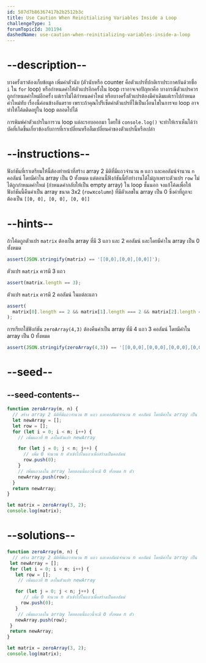 ```yaml
---
id: 587d7b86367417b2b2512b3c
title: Use Caution When Reinitializing Variables Inside a Loop
challengeType: 1
forumTopicId: 301194
dashedName: use-caution-when-reinitializing-variables-inside-a-loop
---
```


# --description--

บางครั้งเราต้องเก็บข้อมูล เพิ่มค่าตัวนับ (ตัวนับหรือ counter คือตัวแปรที่ปกติเราประกาศกันด้วยชื่อ `i` ใน `for` loop) หรือกำหนดค่าให้ตัวแปรอีกครั้งใน loop 
เราอาจเจอปัญหาคือ บางกรณีตัวแปรควรถูกกำหนดค่าใหม่อีกครั้ง แต่เราไม่ได้กำหนดค่าใหม่ หรือบางครั้งตัวแปรต้องมีค่าเดิมแต่เราไปกำหนดค่าใหม่ทับ
เรื่องนี้ค่อนข้างอันตราย เพราะถ้าคุณไปรีเซ็ตค่าตัวแปรที่ใช้เป็นเงื่อนไขในการจบ loop อาจทำให้โค้ดติดอยู่ใน loop ตลอดไปได้

การพิมพ์ค่าตัวแปรในการวน loop แต่ละรอบออกมา โดยใช้ `console.log()` จะทำให้เราเห็นได้ว่า บัคที่เกิดขึ้นเกี่ยวข้องกับการที่เราเปลี่ยนหรือลืมเปลี่ยนค่าของตัวแปรนี้หรือเปล่า

# --instructions--

ฟังก์ชันที่เราเตรียมให้นี้ต้องทำหน้าที่สร้าง array 2 มิติที่มีแถวจำนวน `m` แถว และคอลัมน์จำนวน `n` คอลัมน์ โดยมีค่าใน array เป็น 0 ทั้งหมด 
แต่ตอนนี้ฟังก์ชันนี้ยังทำงานได้ไม่ถูกเพราะตัวแปร `row` ไม่ได้ถูกกำหนดค่าใหม่ (กำหนดค่ากลับให้เป็น empty array) ใน loop ชั้นนอก
จงแก้โค้ดเพื่อให้ฟังก์ชันนี้คืนค่าเป็น array ขนาด 3x2 (`row`x`column`) ที่มีตัวเลขใน array เป็น 0 ซึ่งค่าที่ถูกจะต้องเป็น `[[0, 0], [0, 0], [0, 0]]`

# --hints--

ถ้าโค้ดถูกตัวแปร `matrix` ต้องเป็น array ที่มี 3 แถว และ 2 คอลัมน์ และโดยมีค่าใน array เป็น 0 ทั้งหมด

```js
assert(JSON.stringify(matrix) == '[[0,0],[0,0],[0,0]]');
```

ตัวแปร `matrix` ควรมี 3 แถว

```js
assert(matrix.length == 3);
```

ตัวแปร `matrix` ควรมี 2 คอลัมน์ ในแต่ละแถว

```js
assert(
  matrix[0].length == 2 && matrix[1].length === 2 && matrix[2].length === 2
);
```

การเรียกใช้ฟังก์ชัน `zeroArray(4,3)` ต้องคืนค่าเป็น array ที่มี 4 แถว 3 คอลัมน์ โดยมีค่าใน array เป็น 0 ทั้งหมด

```js
assert(JSON.stringify(zeroArray(4,3)) == '[[0,0,0],[0,0,0],[0,0,0],[0,0,0]]');
```

# --seed--

## --seed-contents--

```js
function zeroArray(m, n) {
  // สร้าง array 2 มิติที่มีแถวจำนวน m แถว และคอลัมน์จำนวน n คอลัมน์ โดยมีค่าใน array เป็น 0 ทั้งหมด 
  let newArray = [];
  let row = [];
  for (let i = 0; i < m; i++) {
    // เพิ่มแถวที่ m ลงในตัวแปร newArray

    for (let j = 0; j < n; j++) {
      // เพิ่ม 0 จำนวน n ตัวเข้าไปในแถวเพื่อสร้างเป็นคอลัมน์
      row.push(0);
    }
    // เพิ่มแถวลงใน array โดยตอนนี้แถวนี้จะมี 0 ทั้งหมด n ตัว
    newArray.push(row);
  }
  return newArray;
}

let matrix = zeroArray(3, 2);
console.log(matrix);

```

# --solutions--

```js
function zeroArray(m, n) {
  // สร้าง array 2 มิติที่มีแถวจำนวน m แถว และคอลัมน์จำนวน n คอลัมน์ โดยมีค่าใน array เป็น 0 ทั้งหมด 
 let newArray = [];
 for (let i = 0; i < m; i++) {
   let row = [];
    // เพิ่มแถวที่ m ลงในตัวแปร newArray

   for (let j = 0; j < n; j++) {
      // เพิ่ม 0 จำนวน n ตัวเข้าไปในแถวเพื่อสร้างเป็นคอลัมน์
     row.push(0);
   }
    // เพิ่มแถวลงใน array โดยตอนนี้แถวนี้จะมี 0 ทั้งหมด n ตัว
   newArray.push(row);
 }
 return newArray;
}

let matrix = zeroArray(3, 2);
console.log(matrix);

```
